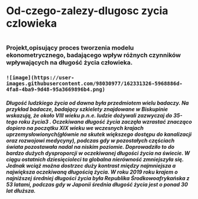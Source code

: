 <h1> Od-czego-zalezy-dlugosc zycia czlowieka<h1>

  
  <h3>Projekt,opisujący proces tworzenia modelu ekonometrycznego, badającego wpływ różnych czynników wpływających na długość życia człowieka.<h3>

    ![image](https://user-images.githubusercontent.com/98030977/162331326-5968886d-4fa8-4ba9-9d48-95a3669896b4.png)


<h5>Długość ludzkiego życia od dawna była przedmiotem wielu badaczy. Na przykład badacze, badający szkielety znajdowane w 
Biskupinie wskazują, że około VIII wieku p.n.e. ludzie dożywali zazwyczaj do 35-tego roku życia3
. Oczekiwana długość 
życia zaczęła wzrastać znacząco dopiero na początku XIX wieku we wczesnych krajach uprzemysłowionych(głównie na 
skutek większego dostępu do kanalizacji oraz rozwojowi medycyny), podczas gdy w pozostałych częściach świata 
pozostawała nadal na niskim poziomie. Doprowadziło to do bardzo dużych dysproporcji w oczekiwanej długości życia na 
świecie. W ciągu ostatnich dziesięcioleci ta globalna nierówność zmniejszyła się. Jednak wciąż można dostrzec duży kontrast 
między najmniejsza a największa oczekiwaną długością życia. W roku 2019 roku krajem o najniższej średniej długości życia 
była Republika Środkowoafrykańska z 53 latami, podczas gdy w Japonii średnia długość życia jest o ponad 30 lat dłuższa.<h5>
